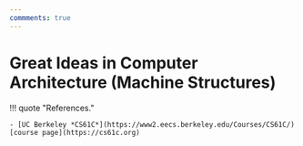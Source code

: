 ```yaml
---
commments: true
---
```


# Great Ideas in Computer Architecture (Machine Structures)

!!! quote "References."
	
	- [UC Berkeley *CS61C*](https://www2.eecs.berkeley.edu/Courses/CS61C/) [course page](https://cs61c.org)
